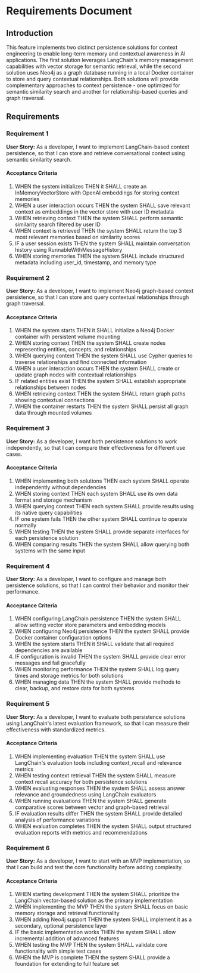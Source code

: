 # Requirements Document

## Introduction

This feature implements two distinct persistence solutions for context engineering to enable long-term memory and contextual awareness in AI applications. The first solution leverages LangChain's memory management capabilities with vector storage for semantic retrieval, while the second solution uses Neo4j as a graph database running in a local Docker container to store and query contextual relationships. Both solutions will provide complementary approaches to context persistence - one optimized for semantic similarity search and another for relationship-based queries and graph traversal.

## Requirements

### Requirement 1

**User Story:** As a developer, I want to implement LangChain-based context persistence, so that I can store and retrieve conversational context using semantic similarity search.

#### Acceptance Criteria

1. WHEN the system initializes THEN it SHALL create an InMemoryVectorStore with OpenAI embeddings for storing context memories
2. WHEN a user interaction occurs THEN the system SHALL save relevant context as embeddings in the vector store with user ID metadata
3. WHEN retrieving context THEN the system SHALL perform semantic similarity search filtered by user ID
4. WHEN context is retrieved THEN the system SHALL return the top 3 most relevant memories based on similarity scores
5. IF a user session exists THEN the system SHALL maintain conversation history using RunnableWithMessageHistory
6. WHEN storing memories THEN the system SHALL include structured metadata including user_id, timestamp, and memory type

### Requirement 2

**User Story:** As a developer, I want to implement Neo4j graph-based context persistence, so that I can store and query contextual relationships through graph traversal.

#### Acceptance Criteria

1. WHEN the system starts THEN it SHALL initialize a Neo4j Docker container with persistent volume mounting
2. WHEN storing context THEN the system SHALL create nodes representing entities, concepts, and relationships
3. WHEN querying context THEN the system SHALL use Cypher queries to traverse relationships and find connected information
4. WHEN a user interaction occurs THEN the system SHALL create or update graph nodes with contextual relationships
5. IF related entities exist THEN the system SHALL establish appropriate relationships between nodes
6. WHEN retrieving context THEN the system SHALL return graph paths showing contextual connections
7. WHEN the container restarts THEN the system SHALL persist all graph data through mounted volumes

### Requirement 3

**User Story:** As a developer, I want both persistence solutions to work independently, so that I can compare their effectiveness for different use cases.

#### Acceptance Criteria

1. WHEN implementing both solutions THEN each system SHALL operate independently without dependencies
2. WHEN storing context THEN each system SHALL use its own data format and storage mechanism
3. WHEN querying context THEN each system SHALL provide results using its native query capabilities
4. IF one system fails THEN the other system SHALL continue to operate normally
5. WHEN testing THEN the system SHALL provide separate interfaces for each persistence solution
6. WHEN comparing results THEN the system SHALL allow querying both systems with the same input

### Requirement 4

**User Story:** As a developer, I want to configure and manage both persistence solutions, so that I can control their behavior and monitor their performance.

#### Acceptance Criteria

1. WHEN configuring LangChain persistence THEN the system SHALL allow setting vector store parameters and embedding models
2. WHEN configuring Neo4j persistence THEN the system SHALL provide Docker container configuration options
3. WHEN the system starts THEN it SHALL validate that all required dependencies are available
4. IF configuration is invalid THEN the system SHALL provide clear error messages and fail gracefully
5. WHEN monitoring performance THEN the system SHALL log query times and storage metrics for both solutions
6. WHEN managing data THEN the system SHALL provide methods to clear, backup, and restore data for both systems

### Requirement 5

**User Story:** As a developer, I want to evaluate both persistence solutions using LangChain's latest evaluation framework, so that I can measure their effectiveness with standardized metrics.

#### Acceptance Criteria

1. WHEN implementing evaluation THEN the system SHALL use LangChain's evaluation tools including context_recall and relevance metrics
2. WHEN testing context retrieval THEN the system SHALL measure context recall accuracy for both persistence solutions
3. WHEN evaluating responses THEN the system SHALL assess answer relevance and groundedness using LangChain evaluators
4. WHEN running evaluations THEN the system SHALL generate comparative scores between vector and graph-based retrieval
5. IF evaluation results differ THEN the system SHALL provide detailed analysis of performance variations
6. WHEN evaluation completes THEN the system SHALL output structured evaluation reports with metrics and recommendations

### Requirement 6

**User Story:** As a developer, I want to start with an MVP implementation, so that I can build and test the core functionality before adding complexity.

#### Acceptance Criteria

1. WHEN starting development THEN the system SHALL prioritize the LangChain vector-based solution as the primary implementation
2. WHEN implementing the MVP THEN the system SHALL focus on basic memory storage and retrieval functionality
3. WHEN adding Neo4j support THEN the system SHALL implement it as a secondary, optional persistence layer
4. IF the basic implementation works THEN the system SHALL allow incremental addition of advanced features
5. WHEN testing the MVP THEN the system SHALL validate core functionality with simple test cases
6. WHEN the MVP is complete THEN the system SHALL provide a foundation for extending to full feature set